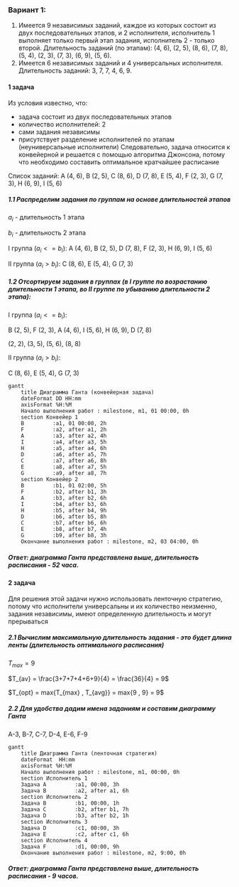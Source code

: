 ### Вариант 1:
1. Имеется 9 независимых заданий, каждое из которых состоит из двух последовательных этапов, и 2 исполнителя, исполнитель 1 выполняет только первый этап задания, исполнитель 2 - только второй. Длительность заданий (по этапам): (4, 6), (2, 5), (8, 6), (7, 8), (5, 4), (2, 3), (7, 3), (6, 9), (5, 6).
2. Имеется 6 независимых заданий и 4 универсальных исполнителя. Длительность заданий: 3, 7, 7, 4, 6, 9. 

#### 1 задача
Из условия известно, что:
- задача состоит из двух последовательных этапов
- количество исполнителей: 2
- сами задания независимы 
- присутствует разделение исполнителей по этапам (неуниверсальные исполнители)
Следовательно, задача относится к конвейерной и решается с помощью алгоритма Джонсона, потому что необходимо составить оптимальное кратчайшее расписание

Список заданий: A (4, 6), B (2, 5), C (8, 6), D (7, 8), E (5, 4), F (2, 3), G (7, 3), H (6, 9), I (5, 6)

##### 1.1 Распределим задания по группам на основе длительностей этапов

$a_{i}$ - длительность 1 этапа

$b_{i}$ - длительность 2 этапа

I группа $(a_{i} <= b_{i})$:
A (4, 6), B (2, 5), D (7, 8), F (2, 3), H (6, 9), I (5, 6)

II группа $(a_{i} > b_{i})$:
C (8, 6), E (5, 4), G (7, 3)

##### 1.2 Отсортируем задания в группах (в I группе по возрастанию длительности 1 этапа, во II группе по убыванию длительности 2 этапа):

I группа $(a_{i} <= b_{i})$:

B (2, 5), F (2, 3), A (4, 6), I (5, 6), H (6, 9), D (7, 8)   

(2, 2), (3, 5), (5, 6), (8, 8)

II группа $(a_{i} > b_{i})$:

C (8, 6), E (5, 4), G (7, 3)

```mermaid
gantt
    title Диаграмма Ганта (конвейерная задача)
    dateFormat DD HH:mm    
    axisFormat %H:%M
    Начало выполнения работ : milestone, m1, 01 00:00, 0h
    section Конвейер 1
    B         :a1, 01 00:00, 2h
    F         :a2, after a1, 2h
    A         :a3, after a2, 4h
    I         :a4, after a3, 5h
    H         :a5, after a4, 6h
    D         :a6, after a5, 7h
    C         :a7, after a6, 8h
    E         :a8, after a7, 5h
    G         :a9, after a8, 7h
    section Конвейер 2
    B         :b1, 01 02:00, 5h
    F         :b2, after b1, 3h
    A         :b3, after b2, 6h
    I         :b4, after b3, 6h
    H         :b5, after b4, 9h
    D         :b6, after b5, 8h
    C         :b7, after b6, 6h
    E         :b8, after b7, 4h
    G         :b9, after b8, 3h
    Окончание выполнения работ : milestone, m2, 03 04:00, 0h
```

##### Ответ: диаграмма Ганта представлена выше, длительность расписания - 52 часа.


#### 2 задача
Для решения этой задачи нужно использовать ленточную стратегию, потому что исполнители универсальны и их количество неизменно, задания независимы, имеют определенную длительность и могут прерываться

##### 2.1 Вычислим максимальную длительность задания - это будет длина ленты (длительность оптимального расписания)

$T_{max} = 9$

$T_{av} = \frac{3+7+7+4+6+9}{4} = \frac{36}{4} = 9$

$T_{opt} = max\{T_{max} , T_{avg}\} = max\{9 , 9} = 9$

##### 2.2 Для удобства дадим имена заданиям и составим диаграмму Ганта

A-3, B-7, C-7, D-4, E-6, F-9

```mermaid
gantt
    title Диаграмма Ганта (ленточная стратегия)
    dateFormat  HH:mm    
    axisFormat %H:%M
    Начало выполнения работ : milestone, m1, 00:00, 0h
    section Исполнитель 1
    Задача A         :a1, 00:00, 3h
    Задача B         :a2, after a1, 6h
    section Исполнитель 2
    Задача B         :b1, 00:00, 1h
    Задача C         :b2, after b1, 7h
    Задача D         :b3, after b2, 1h
    section Исполнитель 3
    Задача D         :c1, 00:00, 3h
    Задача E         :c2, after c1, 6h
    section Исполнитель 4
    Задача F         :d1, 00:00, 9h
    Окончание выполнения работ : milestone, m2, 9:00, 0h
```
##### Ответ: диаграмма Ганта представлена выше, длительность расписания - 9 часов.